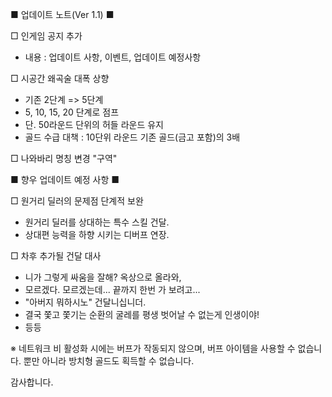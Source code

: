 ■  업데이트 노트(Ver 1.1) ■ 

□ 인게임 공지 추가
- 내용 : 업데이트 사항, 이벤트, 업데이트 예정사항

□ 시공간 왜곡술 대폭 상향
- 기존 2단계 => 5단계
- 5, 10, 15, 20 단계로 점프
- 단. 50라운드 단위의 허들 라운드 유지
- 골드 수급 대책 : 10단위 라운드 기존 골드(금고 포함)의 3배

□ 나와바리 명칭 변경 "구역"


■ 향우 업데이트 예정 사항 ■

□ 원거리 딜러의 문제점 단계적 보완
- 원거리 딜러를 상대하는 특수 스킬 건달.
- 상대편 능력을 하향 시키는 디버프 연장.

□ 차후 추가될 건달 대사
- 니가 그렇게 싸움을 잘해? 옥상으로 올라와, 
- 모르겠다. 모르겠는데... 끝까지 한번 가 보려고...
- "아버지 뭐하시노" 건달니십니더.
- 결국 쫓고 쫓기는 순환의 굴레를 평생 벗어날 수 없는게 인생이야!
- 등등


※ 네트워크 비 활성화 시에는 버프가 작동되지 않으며, 버프 아이템을 사용할 수 없습니다. 뿐만 아니라 방치형 골드도 획득할 수 없습니다.

감사합니다.
